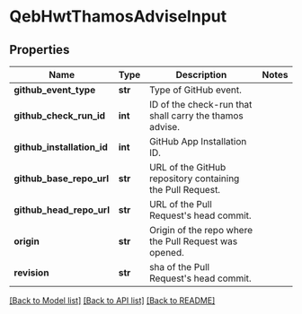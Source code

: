 # QebHwtThamosAdviseInput

## Properties
Name | Type | Description | Notes
------------ | ------------- | ------------- | -------------
**github_event_type** | **str** | Type of GitHub event. |
**github_check_run_id** | **int** | ID of the check-run that shall carry the thamos advise. |
**github_installation_id** | **int** | GitHub App Installation ID. |
**github_base_repo_url** | **str** | URL of the GitHub repository containing the Pull Request. |
**github_head_repo_url** | **str** | URL of the Pull Request&#x27;s head commit. |
**origin** | **str** | Origin of the repo where the Pull Request was opened. |
**revision** | **str** | sha of the Pull Request&#x27;s head commit. |

[[Back to Model list]](../README.md#documentation-for-models) [[Back to API list]](../README.md#documentation-for-api-endpoints) [[Back to README]](../README.md)
